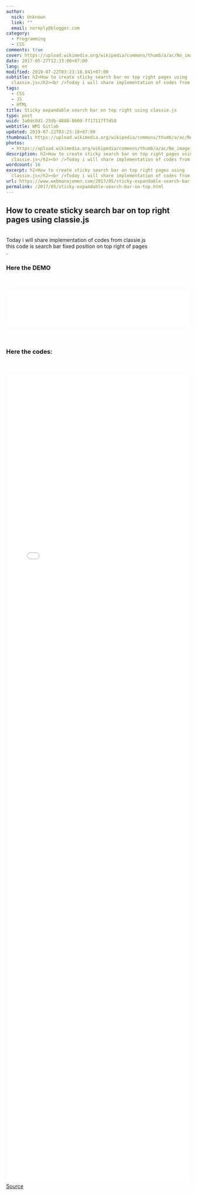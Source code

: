 ```yaml
---
author:
  nick: Unknown
  link: ""
  email: noreply@blogger.com
category:
  - Programming
  - CSS
comments: true
cover: https://upload.wikimedia.org/wikipedia/commons/thumb/a/ac/No_image_available.svg/2048px-No_image_available.svg.png
date: 2017-05-27T12:33:00+07:00
lang: en
modified: 2019-07-22T03:23:18.041+07:00
subtitle: h2>How to create sticky search bar on top right pages using
  classie.js</h2><br />Today i will share implementation of codes from
tags:
  - CSS
  - JS
  - HTML
title: Sticky expandable search bar on top right using classie.js
type: post
uuid: 3a6dc0d1-23db-4888-8600-f717117f7d58
webtitle: WMI Gitlab
updated: 2019-07-22T03:23:18+07:00
thumbnail: https://upload.wikimedia.org/wikipedia/commons/thumb/a/ac/No_image_available.svg/2048px-No_image_available.svg.png
photos:
  - https://upload.wikimedia.org/wikipedia/commons/thumb/a/ac/No_image_available.svg/2048px-No_image_available.svg.png
description: h2>How to create sticky search bar on top right pages using
  classie.js</h2><br />Today i will share implementation of codes from
wordcount: 16
excerpt: h2>How to create sticky search bar on top right pages using
  classie.js</h2><br />Today i will share implementation of codes from
url: https://www.webmanajemen.com/2017/05/sticky-expandable-search-bar-on-top.html
permalink: /2017/05/sticky-expandable-search-bar-on-top.html
---
```


<h2>How to create sticky search bar on top right pages using classie.js</h2><br>Today i will share implementation of codes from classie.js<br>this code is search bar fixed position on top right of pages<br>.<br><h3>Here the DEMO</h3><br><br><iframe allowfullscreen="allowfullscreen" frameborder="0" height="100" src="//jsfiddle.net/dewjo4s4/6/embedded/result/" width="100%"></iframe><br><br><br><h3>Here the codes:</h3><br><br><iframe allowfullscreen="allowfullscreen" frameborder="0" height="2200" src="//jsfiddle.net/dewjo4s4/6/embedded/html/" width="100%"></iframe><br><a alt="codepen" href="https://codepen.io/dimaslanjaka/pen/ybeweY" rel="noopener noreferer nofollow" title="codepen">Source</a>
